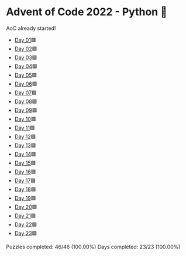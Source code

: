 # Advent of Code 2022 - Python 🐍

AoC already started!

* [Day 01](Day01)🟩
* [Day 02](Day02)🟩
* [Day 03](Day03)🟩
* [Day 04](Day04)🟩
* [Day 05](Day05)🟩
* [Day 06](Day06)🟩
* [Day 07](Day07)🟩
* [Day 08](Day08)🟩
* [Day 09](Day09)🟩
* [Day 10](Day10)🟩
* [Day 11](Day11)🟩
* [Day 12](Day12)🟩
* [Day 13](Day13)🟩
* [Day 14](Day14)🟩
* [Day 15](Day15)🟩
* [Day 16](Day16)🟩
* [Day 17](Day17)🟩
* [Day 18](Day18)🟩
* [Day 19](Day19)🟩
* [Day 20](Day20)🟩
* [Day 21](Day21)🟩
* [Day 22](Day22)🟩
* [Day 23](Day23)🟩

Puzzles completed: 46/46 (100.00%)
Days completed: 23/23 (100.00%)
